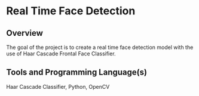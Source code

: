 # Real Time Face Detection

## Overview
The goal of the project is to create a real time face detection model with the use of Haar Cascade Frontal Face Classifier.

## Tools and Programming Language(s)
Haar Cascade Classifier, Python, OpenCV
 
